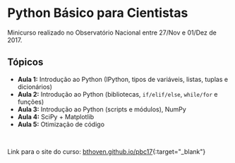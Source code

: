 # Python Básico para Cientistas

Minicurso realizado no Observatório Nacional entre 27/Nov e 01/Dez de 2017.

## Tópicos

- **Aula 1:** Introdução ao Python (IPython, tipos de variáveis, listas, tuplas e dicionários)  
- **Aula 2:** Introdução ao Python (bibliotecas, `if/elif/else`, `while/for` e funções)  
- **Aula 3:** Introdução ao Python (scripts e módulos), NumPy  
- **Aula 4:** SciPy + Matplotlib  
- **Aula 5:** Otimização de código  

<br>


Link para o site do curso: [bthoven.github.io/pbc17](https://bthoven.github.io/pbc17/){:target="_blank"}
